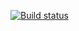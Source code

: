 [![Build status](https://ci.appveyor.com/api/projects/status/4ptgari6v4r2ngtu?svg=true)](https://ci.appveyor.com/project/Lanoriya/ajs-async2)
